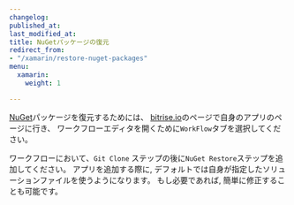 ```yaml
---
changelog:
published_at:
last_modified_at:
title: NuGetパッケージの復元
redirect_from:
- "/xamarin/restore-nuget-packages"
menu:
  xamarin:
    weight: 1

---
```

[NuGet](https://www.nuget.org/)パッケージを復元するためには、
[bitrise.io](https://www.bitrise.io)のページで自身のアプリのページに行き、
ワークフローエディタを開くために`WorkFlow`タブを選択してください。

ワークフローにおいて、`Git Clone` ステップの後に`NuGet Restore`ステップを追加してください。
アプリを追加する際に, デフォルトでは自身が指定したソリューションファイルを使うようになります。
もし必要であれば, 簡単に修正することも可能です。